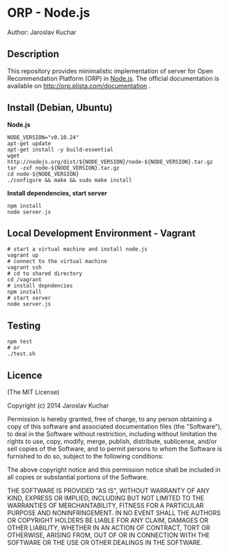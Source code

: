 # ORP - Node.js

Author: Jaroslav Kuchar

## Description
This repository provides minimalistic implementation of server for Open Recommendation Platform (ORP) in <a href="http://nodejs.org/">Node.js</a>. 
The official documentation is available on http://orp.plista.com/documentation .

## Install (Debian, Ubuntu)

**Node.js** 

```
NODE_VERSION="v0.10.24"
apt-get update 
apt-get install -y build-essential
wget http://nodejs.org/dist/${NODE_VERSION}/node-${NODE_VERSION}.tar.gz 
tar -zxf node-${NODE_VERSION}.tar.gz
cd node-${NODE_VERSION}
./configure && make && sudo make install
```

**Install dependencies, start server** 

```
npm install 
node server.js
```

## Local Development Environment - Vagrant
```
# start a virtual machine and install node.js
vagrant up
# connect to the virtual machine
vagrant ssh
# cd to shared directory
cd /vagrant
# install depndencies
npm install 
# start server
node server.js
```

## Testing
```
npm test
# or 
./test.sh
```

## Licence

(The MIT License)	

Copyright (c) 2014 Jaroslav Kuchar

Permission is hereby granted, free of charge, to any person
obtaining a copy of this software and associated documentation
files (the "Software"), to deal in the Software without
restriction, including without limitation the rights to use,
copy, modify, merge, publish, distribute, sublicense, and/or sell
copies of the Software, and to permit persons to whom the
Software is furnished to do so, subject to the following
conditions:

The above copyright notice and this permission notice shall be
included in all copies or substantial portions of the Software.

THE SOFTWARE IS PROVIDED "AS IS", WITHOUT WARRANTY OF ANY KIND,
EXPRESS OR IMPLIED, INCLUDING BUT NOT LIMITED TO THE WARRANTIES
OF MERCHANTABILITY, FITNESS FOR A PARTICULAR PURPOSE AND
NONINFRINGEMENT. IN NO EVENT SHALL THE AUTHORS OR COPYRIGHT
HOLDERS BE LIABLE FOR ANY CLAIM, DAMAGES OR OTHER LIABILITY,
WHETHER IN AN ACTION OF CONTRACT, TORT OR OTHERWISE, ARISING
FROM, OUT OF OR IN CONNECTION WITH THE SOFTWARE OR THE USE OR
OTHER DEALINGS IN THE SOFTWARE.